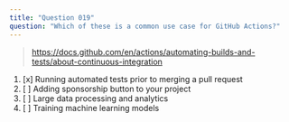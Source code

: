 ```yaml
---
title: "Question 019"
question: "Which of these is a common use case for GitHub Actions?"
---
```



> https://docs.github.com/en/actions/automating-builds-and-tests/about-continuous-integration
1. [x] Running automated tests prior to merging a pull request
1. [ ] Adding sponsorship button to your project
1. [ ] Large data processing and analytics
1. [ ] Training machine learning models
